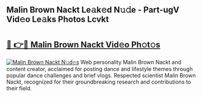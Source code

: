 ## Malin Brown Nackt Le𝚊k𝚎d N𝚞𝚍e - Part-ugV Vid𝚎o Le𝚊ks Photos Lcvkt

# <h2><a href="http://fb0ohc.evod.top/?m=Malin+Brown+Nackt">🔗 👉🔴 Malin Brown Nackt Vid𝚎o Ph𝚘t𝚘s</a></h2>

[![Malin Brown Nackt N𝚞d𝚎s](https://i.imgur.com/8V9OHl7.gif)](http://fb0ohc.evod.top/?m=Malin+Brown+Nackt)
Web personality Malin Brown Nackt and content creator, acclaimed for posting dance and lifestyle themes through popular dance challenges and brief vlogs. Respected scientist Malin Brown Nackt, recognized for their groundbreaking research and contributions to their field. 
